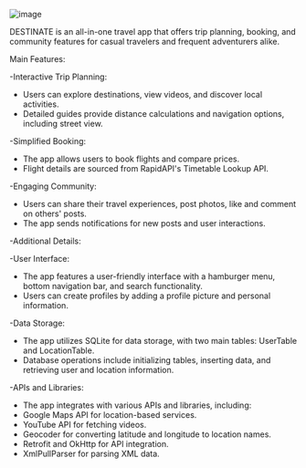 ![image](https://github.com/user-attachments/assets/942af85a-faa8-4669-8a96-5b7b7c4c2d37)



DESTINATE is an all-in-one travel app that offers trip planning, booking, and community features for casual travelers and frequent adventurers alike.

Main Features:

-Interactive Trip Planning:
 * Users can explore destinations, view videos, and discover local activities.
 * Detailed guides provide distance calculations and navigation options, including street view.

-Simplified Booking:
 * The app allows users to book flights and compare prices.
 * Flight details are sourced from RapidAPI's Timetable Lookup API.

-Engaging Community:
 * Users can share their travel experiences, post photos, like and comment on others' posts.
 * The app sends notifications for new posts and user interactions.

-Additional Details:

-User Interface:
 * The app features a user-friendly interface with a hamburger menu, bottom navigation bar, and search functionality.
 * Users can create profiles by adding a profile picture and personal information.

-Data Storage:
 * The app utilizes SQLite for data storage, with two main tables: UserTable and LocationTable.
 * Database operations include initializing tables, inserting data, and retrieving user and location information.


-APIs and Libraries:
 * The app integrates with various APIs and libraries, including:
 * Google Maps API for location-based services.
 * YouTube API for fetching videos.
 * Geocoder for converting latitude and longitude to location names.
 * Retrofit and OkHttp for API integration.
 * XmlPullParser for parsing XML data.
